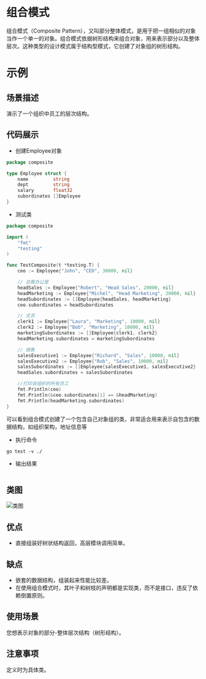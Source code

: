 # 组合模式
组合模式（Composite Pattern），又叫部分整体模式，是用于把一组相似的对象当作一个单一的对象。组合模式依据树形结构来组合对象，用来表示部分以及整体层次。这种类型的设计模式属于结构型模式，它创建了对象组的树形结构。

# 示例
## 场景描述
演示了一个组织中员工的层次结构。

## 代码展示
* 创建Employee对象
``` go
package composite

type Employee struct {
	name         string
	dept         string
	salary       float32
	subordinates []Employee
}

```

* 测试类
``` go
package composite

import (
	"fmt"
	"testing"
)

func TestComposite(t *testing.T) {
	ceo := Employee{"John", "CEO", 30000, nil}

	// 总裁办公室
	headSales := Employee{"Robert", "Head Sales", 20000, nil}
	headMarketing := Employee{"Michel", "Head Marketing", 20000, nil}
	headSubordinates := []Employee{headSales, headMarketing}
	ceo.subordinates = headSubordinates

	// 文员
	clerk1 := Employee{"Laura", "Marketing", 10000, nil}
	clerk2 := Employee{"Bob", "Marketing", 10000, nil}
	marketingSubordinates := []Employee{clerk1, clerk2}
	headMarketing.subordinates = marketingSubordinates

	// 销售
	salesExecutive1 := Employee{"Richard", "Sales", 10000, nil}
	salesExecutive2 := Employee{"Rob", "Sales", 10000, nil}
	salesSubordinates := []Employee{salesExecutive1, salesExecutive2}
	headSales.subordinates = salesSubordinates

	//打印该组织的所有员工
	fmt.Println(ceo)
	fmt.Println(&ceo.subordinates[1] == &headMarketing)
	fmt.Println(headMarketing.subordinates)
}

```
可以看到组合模式创建了一个包含自己对象组的类，非常适合用来表示自包含的数据结构，如组织架构，地址信息等
* 执行命令
```shell
go test -v ./
```

* 输出结果
```

```
## 类图
![类图](https://caixunshi.github.io/document/go-design-patterns/cpmposite.jpg)

## 优点
* 直接组装好树状结构返回，高层模块调用简单。

## 缺点
* 嵌套的数据结构，组装起来性能比较差。
* 在使用组合模式时，其叶子和树枝的声明都是实现类，而不是接口，违反了依赖倒置原则。

## 使用场景
您想表示对象的部分-整体层次结构（树形结构）。

## 注意事项
定义时为具体类。